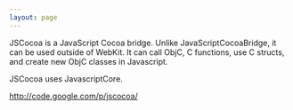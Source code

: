 ```yaml
---
layout: page
---
```


JSCocoa is a JavaScript Cocoa bridge. Unlike JavaScriptCocoaBridge, it can be used outside of WebKit. It can call ObjC, C functions, use C structs, and create new ObjC classes in Javascript.

JSCocoa uses JavascriptCore.

http://code.google.com/p/jscocoa/
